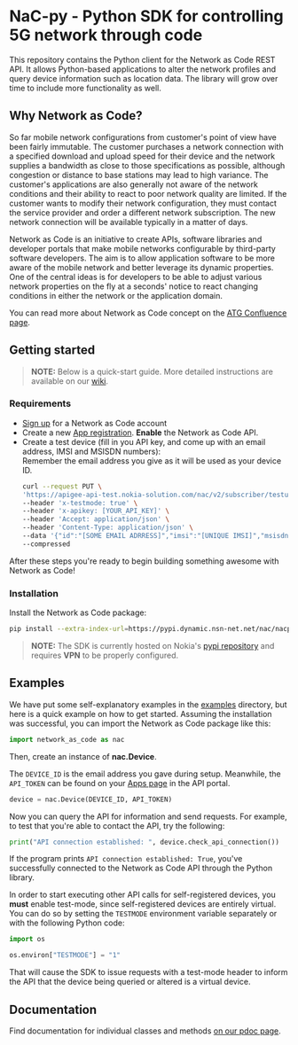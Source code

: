 # NaC-py - Python SDK for controlling 5G network through code

This repository contains the Python client for the Network as Code REST API. 
It allows Python-based applications to alter the network profiles and query device information such as location data. 
The library will grow over time to include more functionality as well.

## Why Network as Code?

So far mobile network configurations from customer's point of view have been fairly immutable. 
The customer purchases a network connection with a specified download and upload speed for their device and the network supplies a bandwidth as close to those specifications as possible,
although congestion or distance to base stations may lead to high variance. 
The customer's applications are also generally not aware of the network conditions and their ability to react to poor network quality are limited. 
If the customer wants to modify their network configuration, 
they must contact the service provider and order a different network subscription. 
The new network connection will be available typically in a matter of days.

Network as Code is an initiative to create APIs, 
software libraries and developer portals that make mobile networks configurable by third-party software developers. 
The aim is to allow application software to be more aware of the mobile network and better leverage its dynamic properties. 
One of the central ideas is for developers to be able to adjust various network properties on the fly at a seconds' notice to react changing conditions in either the network or the application domain.

You can read more about Network as Code concept on the [ATG Confluence page](https://confluence.ext.net.nokia.com/display/ATG/ATS+-+Network+as+Code).

## Getting started

> **NOTE:** Below is a quick-start guide. More detailed instructions are available on our [wiki](https://gitlabe2.ext.net.nokia.com/atg/network-as-code/nac-py/-/wikis/home#getting-access-to-the-apis).

### Requirements

* [Sign up](https://cns-apigee-test-6559-nacpoc.apigee.io/) for a Network as Code account
* Create a new [App registration](https://cns-apigee-test-6559-nacpoc.apigee.io/my-apps/new-app). **Enable** the Network as Code API.
* Create a test device (fill in you API key, and come up with an email address, IMSI and MSISDN numbers):  
  Remember the email address you give as it will be used as your device ID.
  ```bash
  curl --request PUT \
  'https://apigee-api-test.nokia-solution.com/nac/v2/subscriber/testuser' \
  --header 'x-testmode: true' \
  --header 'x-apikey: [YOUR_API_KEY]' \
  --header 'Accept: application/json' \
  --header 'Content-Type: application/json' \
  --data '{"id":"[SOME EMAIL ADRRESS]","imsi":"[UNIQUE IMSI]","msisdn":"[UNIQUE MSISDN]"}' \
  --compressed

  ```

After these steps you're ready to begin building something awesome with Network as Code!

### Installation

Install the Network as Code package:
```bash
pip install --extra-index-url=https://pypi.dynamic.nsn-net.net/nac/nacpy/+simple/ network_as_code
```
> **NOTE:** The SDK is currently hosted on Nokia's [pypi repository](https://pypi.dynamic.nsn-net.net/nac/nacpy) and requires **VPN** to be properly configured. 

## Examples

We have put some self-explanatory examples in the [examples](./examples) directory, 
but here is a quick example on how to get started. 
Assuming the installation was successful, you can import the Network as Code package like this:

```python
import network_as_code as nac
```

Then, create an instance of **nac.Device**.

The `DEVICE_ID` is the email address you gave during setup.
Meanwhile, the `API_TOKEN` can be found on your [Apps page](https://cns-apigee-test-6559-nacpoc.apigee.io/my-apps) in the API portal.

```python
device = nac.Device(DEVICE_ID, API_TOKEN)
```

Now you can query the API for information and send requests. 
For example, to test that you're able to contact the API, try the following:

```python
print("API connection established: ", device.check_api_connection())
```

If the program prints `API connection established: True`, you've successfully connected to the Network as Code API through the Python library.

In order to start executing other API calls for self-registered devices, you **must** enable test-mode, since self-registered devices
are entirely virtual. You can do so by setting the `TESTMODE` environment variable separately or with the following Python code:

``` python
import os

os.environ["TESTMODE"] = "1"
```

That will cause the SDK to issue requests with a test-mode header to inform the API that the device being queried or altered is a virtual device.

## Documentation

Find documentation for individual classes and methods [on our pdoc page](https://atg.gitlabe2-pages.ext.net.nokia.com/network-as-code/nac-py/network_as_code/index.html).
